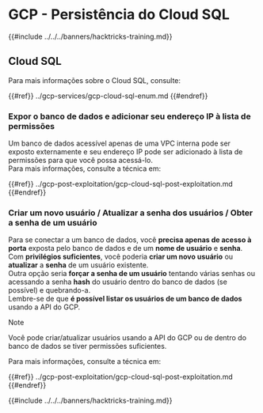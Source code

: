 # GCP - Persistência do Cloud SQL

{{#include ../../../banners/hacktricks-training.md}}

## Cloud SQL

Para mais informações sobre o Cloud SQL, consulte:

{{#ref}}
../gcp-services/gcp-cloud-sql-enum.md
{{#endref}}

### Expor o banco de dados e adicionar seu endereço IP à lista de permissões

Um banco de dados acessível apenas de uma VPC interna pode ser exposto externamente e seu endereço IP pode ser adicionado à lista de permissões para que você possa acessá-lo.\
Para mais informações, consulte a técnica em:

{{#ref}}
../gcp-post-exploitation/gcp-cloud-sql-post-exploitation.md
{{#endref}}

### Criar um novo usuário / Atualizar a senha dos usuários / Obter a senha de um usuário

Para se conectar a um banco de dados, você **precisa apenas de acesso à porta** exposta pelo banco de dados e de um **nome de usuário** e **senha**. Com **privilégios suficientes**, você poderia **criar um novo usuário** ou **atualizar** a **senha** de um usuário existente.\
Outra opção seria **forçar a senha de um usuário** tentando várias senhas ou acessando a senha **hash** do usuário dentro do banco de dados (se possível) e quebrando-a.\
Lembre-se de que **é possível listar os usuários de um banco de dados** usando a API do GCP.

> [!NOTE]
> Você pode criar/atualizar usuários usando a API do GCP ou de dentro do banco de dados se tiver permissões suficientes.

Para mais informações, consulte a técnica em:

{{#ref}}
../gcp-post-exploitation/gcp-cloud-sql-post-exploitation.md
{{#endref}}

{{#include ../../../banners/hacktricks-training.md}}
